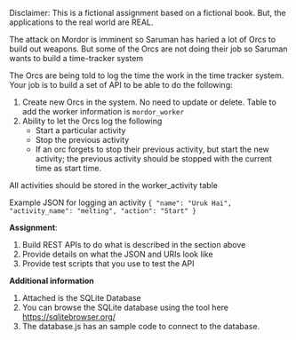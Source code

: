 Disclaimer: This is a fictional assignment based on a fictional book. But, the applications to the real world are REAL.

The attack on Mordor is imminent so Saruman has haried a lot of Orcs to build out weapons. But some of the Orcs are not doing their job so Saruman wants to build a time-tracker system

The Orcs are being told to log the time the work in the time tracker system. Your job is to build a set of API to be able to do the following:
1. Create new Orcs in the system. No need to update or delete. Table to add the worker information is `mordor_worker`
2. Ability to let the Orcs log the following
	- Start a particular activity
	- Stop the previous activity
	- If an orc forgets to stop their previous activity, but start the new activity; the previous activity should be stopped with the current time as start time.
	
All activities should be stored in the worker_activity table

Example JSON for logging an activity
`{
"name": "Uruk Hai",
"activity_name": "melting",
"action": "Start"
}`


**Assignment**:
1. Build REST APIs to do what is described in the section above
2. Provide details on what the JSON and URIs look like
3. Provide test scripts that you use to test the API

**Additional information**
1. Attached is the SQLite Database
2. You can browse the SQLite database using the tool here https://sqlitebrowser.org/
3. The database.js has an sample code to connect to the database.